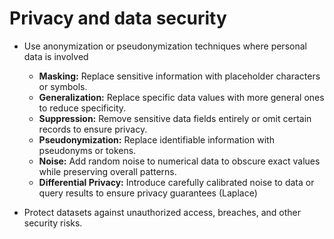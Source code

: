 # Privacy and data security

- Use anonymization or pseudonymization techniques where personal data is involved
    - **Masking:** Replace sensitive information with placeholder characters or symbols.
    - **Generalization:** Replace specific data values with more general ones to reduce specificity.
    - **Suppression:** Remove sensitive data fields entirely or omit certain records to ensure privacy.
    - **Pseudonymization:** Replace identifiable information with pseudonyms or tokens.
    - **Noise:** Add random noise to numerical data to obscure exact values while preserving overall patterns.
    - **Differential Privacy:** Introduce carefully calibrated noise to data or query results to ensure privacy guarantees (Laplace)
    
- Protect datasets against unauthorized access, breaches, and other security risks.